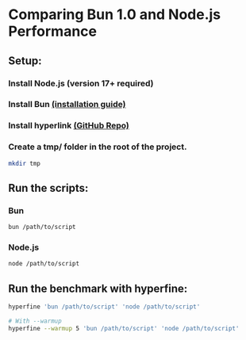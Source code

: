 # Comparing Bun 1.0 and Node.js Performance

## Setup:

### Install Node.js (version 17+ required)

### Install Bun [(installation guide)](https://bun.sh/docs/installation)

### Install hyperlink [(GitHub Repo)](https://github.com/sharkdp/hyperfine)

### Create a tmp/ folder in the root of the project.
```sh
mkdir tmp
```

## Run the scripts:
### Bun
```sh
bun /path/to/script
```

### Node.js
```sh
node /path/to/script
```

## Run the benchmark with hyperfine:
```sh
hyperfine 'bun /path/to/script' 'node /path/to/script'
```

```sh
# With --warmup
hyperfine --warmup 5 'bun /path/to/script' 'node /path/to/script'
```



